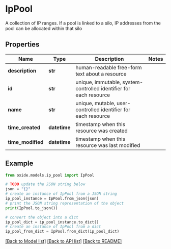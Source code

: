 # IpPool

A collection of IP ranges. If a pool is linked to a silo, IP addresses from the pool can be allocated within that silo

## Properties

Name | Type | Description | Notes
------------ | ------------- | ------------- | -------------
**description** | **str** | human-readable free-form text about a resource | 
**id** | **str** | unique, immutable, system-controlled identifier for each resource | 
**name** | **str** | unique, mutable, user-controlled identifier for each resource | 
**time_created** | **datetime** | timestamp when this resource was created | 
**time_modified** | **datetime** | timestamp when this resource was last modified | 

## Example

```python
from oxide.models.ip_pool import IpPool

# TODO update the JSON string below
json = "{}"
# create an instance of IpPool from a JSON string
ip_pool_instance = IpPool.from_json(json)
# print the JSON string representation of the object
print(IpPool.to_json())

# convert the object into a dict
ip_pool_dict = ip_pool_instance.to_dict()
# create an instance of IpPool from a dict
ip_pool_from_dict = IpPool.from_dict(ip_pool_dict)
```
[[Back to Model list]](../README.md#documentation-for-models) [[Back to API list]](../README.md#documentation-for-api-endpoints) [[Back to README]](../README.md)


